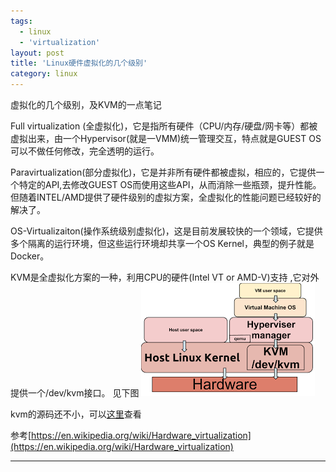 ```yaml
---
tags:
  - linux
  - 'virtualization'
layout: post
title: 'Linux硬件虚拟化的几个级别'
category: linux
---
```

虚拟化的几个级别，及KVM的一点笔记

<!--more-->

Full virtualization (全虚拟化)，它是指所有硬件（CPU/内存/硬盘/网卡等）都被虚拟出来，由一个Hypervisor(就是一VMM)统一管理交互，特点就是GUEST OS可以不做任何修改，完全透明的运行。


Paravirtualization(部分虚拟化)，它是并非所有硬件都被虚拟，相应的，它提供一个特定的API,去修改GUEST OS而使用这些API，从而消除一些瓶颈，提升性能。但随着INTEL/AMD提供了硬件级别的虚拟方案，全虚拟化的性能问题已经较好的解决了。


OS-Virtualizaiton(操作系统级别虚拟化)，这是目前发展较快的一个领域，它提供多个隔离的运行环境，但这些运行环境却共享一个OS Kernel，典型的例子就是Docker。





KVM是全虚拟化方案的一种，利用CPU的硬件(Intel VT or AMD-V)支持 ,它对外提供一个/dev/kvm接口。
见下图
![](/assets/kvm/kvm-arch.jpg)

kvm的源码还不小，可以[这里](http://git.kernel.org/cgit/virt/kvm/kvm.git)查看









参考[https://en.wikipedia.org/wiki/Hardware_virtualization](https://en.wikipedia.org/wiki/Hardware_virtualization)


---
